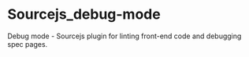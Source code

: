 Sourcejs_debug-mode
===================

Debug mode - Sourcejs plugin for linting front-end code and debugging spec pages.
